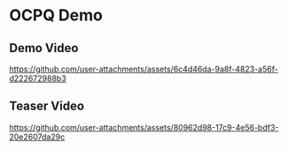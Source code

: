 # OCPQ Demo

## Demo Video


https://github.com/user-attachments/assets/6c4d46da-9a8f-4823-a56f-d222672988b3


## Teaser Video


https://github.com/user-attachments/assets/80962d98-17c9-4e56-bdf3-20e2607da29c

